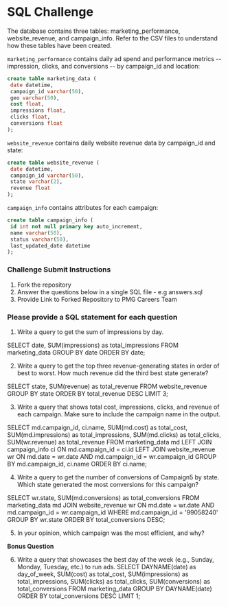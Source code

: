 # SQL Challenge

The database contains three tables: marketing_performance, website_revenue, and campaign_info. Refer to the CSV
files to understand how these tables have been created.

`marketing_performance` contains daily ad spend and performance metrics -- impression, clicks, and conversions -- by campaign_id and location:
```sql
create table marketing_data (
 date datetime,
 campaign_id varchar(50),
 geo varchar(50),
 cost float,
 impressions float,
 clicks float,
 conversions float
);
```

`website_revenue` contains daily website revenue data by campaign_id and state:
```sql
create table website_revenue (
 date datetime,
 campaign_id varchar(50),
 state varchar(2),
 revenue float
);
```

`campaign_info` contains attributes for each campaign:
```sql
create table campaign_info (
 id int not null primary key auto_increment,
 name varchar(50),
 status varchar(50),
 last_updated_date datetime
);
```

### Challenge Submit Instructions

1. Fork the repository
2. Answer the questions below in a single SQL file - e.g answers.sql
3. Provide Link to Forked Repository to PMG Careers Team

### Please provide a SQL statement for each question

1. Write a query to get the sum of impressions by day.

SELECT date, SUM(impressions) as total_impressions
FROM marketing_data
GROUP BY date
ORDER BY date;

2. Write a query to get the top three revenue-generating states in order of best to worst. How much revenue did the third best state generate?

SELECT state, SUM(revenue) as total_revenue
FROM website_revenue
GROUP BY state
ORDER BY total_revenue DESC
LIMIT 3;

3. Write a query that shows total cost, impressions, clicks, and revenue of each campaign. Make sure to include the campaign name in the output.

SELECT md.campaign_id, ci.name, SUM(md.cost) as total_cost, SUM(md.impressions) as total_impressions, 
       SUM(md.clicks) as total_clicks, SUM(wr.revenue) as total_revenue
FROM marketing_data md
LEFT JOIN campaign_info ci ON md.campaign_id = ci.id
LEFT JOIN website_revenue wr ON md.date = wr.date AND md.campaign_id = wr.campaign_id
GROUP BY md.campaign_id, ci.name
ORDER BY ci.name;


4. Write a query to get the number of conversions of Campaign5 by state. Which state generated the most conversions for this campaign?

SELECT wr.state, SUM(md.conversions) as total_conversions
FROM marketing_data md
JOIN website_revenue wr ON md.date = wr.date AND md.campaign_id = wr.campaign_id
WHERE md.campaign_id = '99058240'
GROUP BY wr.state
ORDER BY total_conversions DESC;

5. In your opinion, which campaign was the most efficient, and why?


**Bonus Question**

6. Write a query that showcases the best day of the week (e.g., Sunday, Monday, Tuesday, etc.) to run ads.
SELECT DAYNAME(date) as day_of_week, SUM(cost) as total_cost, SUM(impressions) as total_impressions,
       SUM(clicks) as total_clicks, SUM(conversions) as total_conversions
FROM marketing_data
GROUP BY DAYNAME(date)
ORDER BY total_conversions DESC
LIMIT 1;



